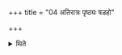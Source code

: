 +++
title = "04 अतिरात्रः पृष्ठ्यः षडहो"

+++

<details><summary>थिते</summary>

अतिरात्रः पृष्ठ्यः षडहो महाव्रतमावृत्तः पृष्ठ्यः षडहोऽतिरात्रः ४
</details>
